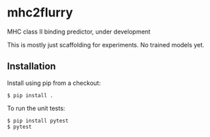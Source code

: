 # mhc2flurry
MHC class II binding predictor, under development

This is mostly just scaffolding for experiments. No trained models yet.

## Installation
Install using pip from a checkout:

```
$ pip install .
```

To run the unit tests:

```
$ pip install pytest
$ pytest
```

